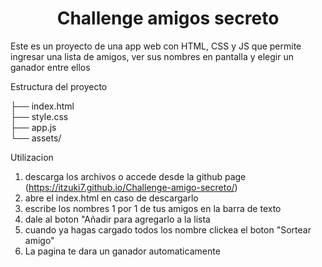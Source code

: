 <h1 align="center"> Challenge amigos secreto </h1>
Este es un proyecto de una app web con HTML, CSS y JS que permite ingresar una lista de amigos, ver sus nombres en pantalla y elegir un ganador entre ellos


Estructura del proyecto

├── index.html      
├── style.css        
├── app.js          
└── assets/          

Utilizacion
1) descarga los archivos o accede desde la github page (https://itzuki7.github.io/Challenge-amigo-secreto/)
2) abre el index.html en caso de descargarlo
3) escribe los nombres 1 por 1 de tus amigos en la barra de texto
4) dale al boton "Añadir para agregarlo a la lista
5) cuando ya hagas cargado todos los nombre clickea el boton "Sortear amigo"
6) La pagina te dara un ganador automaticamente
